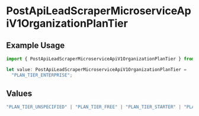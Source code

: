 # PostApiLeadScraperMicroserviceApiV1OrganizationPlanTier

## Example Usage

```typescript
import { PostApiLeadScraperMicroserviceApiV1OrganizationPlanTier } from "oppulence-backend-sdk/models/operations";

let value: PostApiLeadScraperMicroserviceApiV1OrganizationPlanTier =
  "PLAN_TIER_ENTERPRISE";
```

## Values

```typescript
"PLAN_TIER_UNSPECIFIED" | "PLAN_TIER_FREE" | "PLAN_TIER_STARTER" | "PLAN_TIER_PROFESSIONAL" | "PLAN_TIER_ENTERPRISE"
```